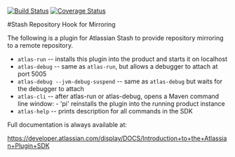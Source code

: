 [![Build Status](https://travis-ci.org/englishtown/stash-hook-mirror.png)](https://travis-ci.org/englishtown/stash-hook-mirror) [![Coverage Status](https://coveralls.io/repos/englishtown/stash-hook-mirror/badge.png)](https://coveralls.io/r/englishtown/stash-hook-mirror)

#Stash Repository Hook for Mirroring

The following is a plugin for Atlassian Stash to provide repository mirroring to a remote repository.


* `atlas-run`   -- installs this plugin into the product and starts it on localhost
* `atlas-debug` -- same as `atlas-run`, but allows a debugger to attach at port 5005
* `atlas-debug --jvm-debug-suspend` -- same as `atlas-debug` but waits for the debugger to attach
* `atlas-cli`   -- after atlas-run or atlas-debug, opens a Maven command line window:
                 - 'pi' reinstalls the plugin into the running product instance
* `atlas-help`  -- prints description for all commands in the SDK

Full documentation is always available at:

https://developer.atlassian.com/display/DOCS/Introduction+to+the+Atlassian+Plugin+SDK
